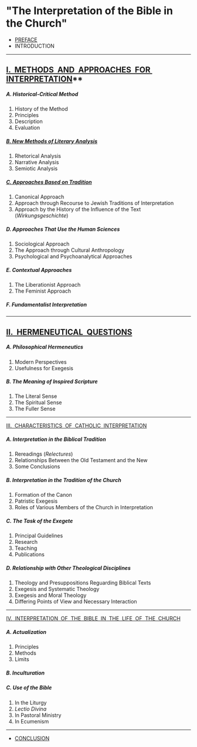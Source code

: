 # "The Interpretation of the Bible in the Church"

- [PREFACE](https://catholic-resources.org/ChurchDocs/PBC_Interp-FullText.htm#Preface)
- INTRODUCTION

----
## [I.  METHODS  AND  APPROACHES  FOR  INTERPRETATION](https://catholic-resources.org/ChurchDocs/PBC_Interp-FullText.htm#Sec1)**

##### A. Historical-Critical Method

1. History of the Method
2. Principles
3. Description
4. Evaluation


##### [B. New Methods of Literary Analysis](./TB1B.md)

1. Rhetorical Analysis
2. Narrative Analysis
3. Semiotic Analysis

##### [C. Approaches Based on Tradition](./TB1C.md)

1. Canonical Approach
2. Approach through Recourse to Jewish Traditions of Interpretation
3. Approach by the History of the Influence of the Text (_Wirkungsgeschichte_)


##### D. Approaches That Use the Human Sciences

1. Sociological Approach
2. The Approach through Cultural Anthropology
3. Psychological and Psychoanalytical Approaches

##### E. Contextual Approaches

1. The Liberationist Approach
2. The Feminist Approach

##### F. Fundamentalist Interpretation



----

## [II.  HERMENEUTICAL  QUESTIONS](./TB2A.md)

##### A. Philosophical Hermeneutics

1. Modern Perspectives
2. Usefulness for Exegesis

##### B. The Meaning of Inspired Scripture

1. The Literal Sense
2. The Spiritual Sense
3. The Fuller Sense


----


[III.  CHARACTERISTICS  OF  CATHOLIC  INTERPRETATION](./TB3A.md)

##### A. Interpretation in the Biblical Tradition

1. Rereadings (_Relectures_)
2. Relationships Between the Old Testament and the New
3. Some Conclusions

##### B. Interpretation in the Tradition of the Church

1. Formation of the Canon
2. Patristic Exegesis
3. Roles of Various Members of the Church in Interpretation

##### C. The Task of the Exegete

1. Principal Guidelines
2. Research
3. Teaching
4. Publications

##### D. Relationship with Other Theological Disciplines

1. Theology and Presuppositions Reguarding Biblical Texts
2. Exegesis and Systematic Theology
3. Exegesis and Moral Theology
4. Differing Points of View and Necessary Interaction


----

[IV.  INTERPRETATION  OF  THE  BIBLE  IN  THE  LIFE  OF  THE  CHURCH](./TB4A.md)

##### A. Actualization

1. Principles
2. Methods
3. Limits

##### B. Inculturation  
##### C. Use of the Bible

1. In the Liturgy
2. _Lectio Divina_
3. In Pastoral Ministry
4. In Ecumenism

----

- [CONCLUSION](https://catholic-resources.org/ChurchDocs/PBC_Interp-FullText.htm#Conclusion)